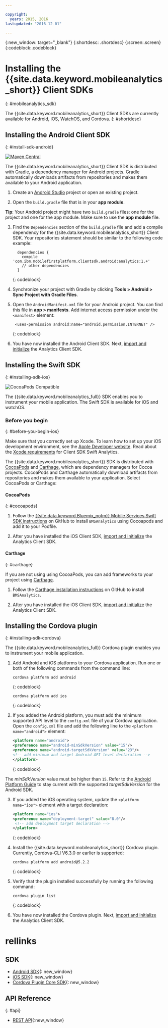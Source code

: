 ```yaml
---

copyright:
  years: 2015, 2016
lastupdated: "2016-12-01"

---
```

{:new_window: target="_blank"}
{:shortdesc: .shortdesc}
{:screen:.screen}
{:codeblock:.codeblock}

# Installing the {{site.data.keyword.mobileanalytics_short}} Client SDKs
{: #mobileanalytics_sdk}

The {{site.data.keyword.mobileanalytics_short}}
Client SDKs are currently available for Android, iOS, WatchOS, and Cordova.
{: #shortdesc}

## Installing the Android Client SDK
{: #install-sdk-android}

[![Maven Central](https://maven-badges.herokuapp.com/maven-central/com.ibm.mobilefirstplatform.clientsdk.android/analytics/badge.svg)](https://maven-badges.herokuapp.com/maven-central/com.ibm.mobilefirstplatform.clientsdk.android/analytics)

The {{site.data.keyword.mobileanalytics_short}} Client SDK is distributed with Gradle, a dependency manager for Android projects. Gradle automatically downloads artifacts from repositories and makes them available to your Android application.

1. Create an [Android Studio](http://developer.android.com/sdk/index.html) project or open an existing project.

2. Open the `build.gradle` file that is in your **app module**.

  **Tip**: Your Android project might have two `build.gradle` files: one for the project and one for the app module. Make sure to use the **app module** file.

3. Find the `Dependencies` section of the `build.gradle` file and add a compile dependency for the {{site.data.keyword.mobileanalytics_short}} Client SDK. Your repositories statement should be similar to the following code example:

	```
      dependencies {
        compile 'com.ibm.mobilefirstplatform.clientsdk.android:analytics:1.+'
    	// other dependencies  
      }
  	```
  	{: codeblock}

4. Synchronize your project with Gradle by clicking **Tools &gt; Android &gt; Sync Project with Gradle Files**.

5. Open the `AndroidManifest.xml` file for your Android project. You can find this file in **app > manifests**. Add internet access permission under the `<manifest>` element:

	```
	 <uses-permission android:name="android.permission.INTERNET" />
   ```
   {: codeblock}
6. You have now installed the Android Client SDK. Next, [import and initialize](sdk.html#initalize-ma-sdk) the Analytics Client SDK.   

## Installing the Swift SDK
{: #installing-sdk-ios}

![CocoaPods Compatible](https://img.shields.io/cocoapods/v/BMSAnalytics.svg)

The {{site.data.keyword.mobileanalytics_full}} SDK enables you to instrument your mobile application. The Swift SDK is available for iOS and watchOS.

### Before you begin
{: #before-you-begin-ios}

Make sure that you correctly set up Xcode. To learn how to set up your iOS development environment, see the [Apple Developer website](https://developer.apple.com/support/xcode/). Read about the [Xcode requirements](https://github.com/ibm-bluemix-mobile-services/bms-clientsdk-swift-analytics/tree/development#requirements) for Client SDK Swift Analytics.

The {{site.data.keyword.mobileanalytics_short}} SDK is distributed with [CocoaPods](https://cocoapods.org/) and [Carthage](https://github.com/Carthage/Carthage#getting-started), which are dependency managers for Cocoa projects. CocoaPods and Carthage automatically download artifacts from repositories and makes them available to your application. Select CocoaPods or Carthage:

#### CocoaPods
{: #cocoapods}

1. Follow the [{{site.data.keyword.Bluemix_notm}} Mobile Services Swift SDK instructions](https://github.com/ibm-bluemix-mobile-services/bms-clientsdk-swift-analytics/tree/development#cocoapods) on GitHub to install `BMSAnalytics` using Cocoapods and add it to your Podfile. 
	
2. After you have installed the iOS Client SDK,  [import and initialize](sdk.html#initalize-ma-sdk) the Analytics Client SDK.   

#### Carthage
{: #carthage}

If you are not using using CocoaPods, you can add frameworks to your project using [Carthage](https://github.com/Carthage/Carthage#if-youre-building-for-ios-tvos-or-watchos).

1. Follow the [Carthage installation instructions](https://github.com/ibm-bluemix-mobile-services/bms-clientsdk-swift-analytics/tree/development#carthage) on GitHub to install `BMSAnalytics`.

2. After you have installed the iOS Client SDK,  [import and initialize](sdk.html#initalize-ma-sdk) the Analytics Client SDK.

## Installing the Cordova plugin
{: #installing-sdk-cordova}

The {{site.data.keyword.mobileanalytics_full}} Cordova plugin enables you to instrument your mobile application. 

1. Add Android and iOS platforms to your Cordova application. Run one or both of the following commands from the command line:

	```
	cordova platform add android
	```
	{: codeblock}
		
	```
	cordova platform add ios
	```
   {: codeblock}
	
2. If you added the Android platform, you must add the minimum supported API level to the `config.xml` file of your Cordova application. Open the `config.xml` file and add the following line to the `<platform name="android">` element:

	```XML
	<platform name="android">  
  	<preference name="android-minSdkVersion" value="15"/>
  	<preference name="android-targetSdkVersion" value="23"/>
  	<!-- add minimum and target Android API level declaration -->
  	</platform>
	```
   {: codeblock}

 The *minSdkVersion* value must be higher than `15`. Refer to the [Android Platform Guide](https://cordova.apache.org/docs/en/latest/guide/platforms/android/) to stay current with the supported *targetSdkVersion* for the Android SDK.

3. If you added the iOS operating system, update the `<platform name="ios">` element with a target declaration:

	```XML
	<platform name="ios">
    <preference name="deployment-target" value="8.0"/>
     <!-- add deployment target declaration -->
  	</platform>
	```
	{: codeblock}

4. Install the {{site.data.keyword.mobileanalytics_short}} Cordova plugin. Currently, Cordova-CLI V6.3.0 or earlier is supported:

 	```
	cordova platform add android@5.2.2
	```
	{: codeblock}

5. Verify that the plugin installed successfully by running the following command:
	
	```
	cordova plugin list
	```
	{: codeblock}
	
6. You have now installed the Cordova plugin. Next, [import and initialize](sdk.html#initalize-ma-sdk) the Analytics Client SDK.

# rellinks

## SDK
* [Android SDK](https://github.com/ibm-bluemix-mobile-services/bms-clientsdk-android-analytics){: new_window}  
* [iOS SDK](https://github.com/ibm-bluemix-mobile-services/bms-clientsdk-swift-analytics){: new_window}
* [Cordova Plugin Core SDK](https://www.npmjs.com/package/bms-core){: new_window}

## API Reference
{: #api}
* [REST API](https://mobile-analytics-dashboard.{DomainName}/analytics-service/){:new_window}
